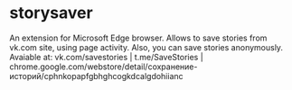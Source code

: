 # storysaver
An extension for Microsoft Edge browser. Allows to save stories from vk.com site, using page activity. Also, you can save stories anonymously.
Avaiable at: vk.com/savestories | t.me/SaveStories | chrome.google.com/webstore/detail/сохранение-историй/cphnkopapfgbhghcogkdcalgdohiianc
